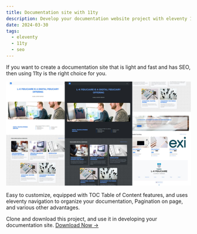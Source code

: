 ```yaml
---
title: Documentation site with 11ty
description: Develop your documentation website project with eleventy 11ty
date: 2024-03-30
tags: 
  - eleventy
  - 11ty
  - seo
---
```

If you want to create a documentation site that is light and fast and has SEO, then using 11ty is the right choice for you.

![Documentation site 11ty project](./jamstackseo.jpg)

Easy to customize, equipped with TOC Table of Content features, and uses eleventy navigation to organize your documentation, Pagination on page, and various other advantages.

Clone and download this project, and use it in developing your documentation site. [Download Now →](/)
